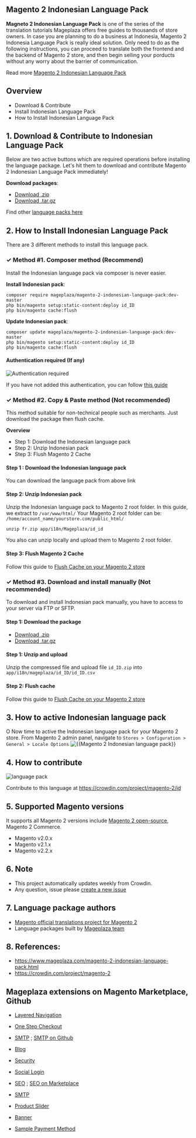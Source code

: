 ## Magento 2 Indonesian Language Pack

**Magneto 2 Indonesian Language Pack** is one of the series of the translation tutorials Mageplaza offers free guides to thousands of store owners. In case you are planning to do a business at Indonesia, Magento 2 Indonesia Language Pack is really ideal solution. Only need to do as the following instructions, you can proceed to translate both the frontend and the backend of Magento 2 store, and then begin selling your porducts without any worry about the barrier of communication.

Read more [Magento 2 Indonesian Language Pack](https://www.mageplaza.com/magento-2-indonesian-language-pack.html)


## Overview

- Download & Contribute
- Install Indonesian Language Pack
- How to Install Indonesian Language Pack

## 1. Download & Contribute to Indonesian Language Pack

Below are two active buttons which are required operations before installing the language package. Let's hit them to download and contribute Magento 2 Indonesian Language Pack immediately!

**Download packages**:

- [Download .zip](https://github.com/mageplaza/magento-2-indonesian-language-pack/archive/master.zip)
- [Download .tar.gz](https://github.com/mageplaza/magento-2-indonesian-language-pack/tarball/master)


Find other [language packs here](https://www.mageplaza.com/kb/magento-2-language-pack/)

## 2. How to Install Indonesian Language Pack

There are 3 different methods to install this language pack.

### ✓ Method #1. Composer method (Recommend)
Install the Indonesian language pack via composer is never easier.

**Install Indonesian pack**:

```
composer require mageplaza/magento-2-indonesian-language-pack:dev-master
php bin/magento setup:static-content:deploy id_ID
php bin/magento cache:flush

```


**Update  Indonesian pack**:

```
composer update mageplaza/magento-2-indonesian-language-pack:dev-master
php bin/magento setup:static-content:deploy id_ID
php bin/magento cache:flush

```

#### Authentication required (If any)

![Authentication required](https://cdn.mageplaza.com/media/general/dmryiPk.png)

If you have not added this authentication, you can follow [this guide](http://devdocs.magento.com/guides/v2.0/install-gde/prereq/connect-auth.html)


### ✓ Method #2. Copy & Paste method (Not recommended)

This method suitable for non-technical people such as merchants. Just download the package then flush cache.

**Overview**

- Step 1: Download the Indonesian language pack
- Step 2: Unzip Indonesian pack
- Step 3: Flush Magento 2 Cache

#### Step 1 : Download the Indonesian language pack

You can download the language pack from above link

#### Step 2: Unzip Indonesian pack

Unzip the Indonesian language pack to Magento 2 root folder. In this guide, we extract to `/var/www/html/`
Your Magento 2 root folder can be: `/home/account_name/yourstore.com/public_html/`

```
unzip fr.zip app/i18n/Mageplaza/id_id
```

You also can unzip locally and upload them to Magento 2 root folder.

#### Step 3: Flush Magento 2 Cache

Follow this guide to [Flush Cache on your Magento 2 store](https://www.mageplaza.com/kb/how-flush-enable-disable-cache.html)


### ✓ Method #3. Download and install manually (Not recommended)

To download and install Indonesian pack manually, you have to access to your server via FTP or SFTP.

#### Step 1: Download the package

- [Download .zip](https://github.com/mageplaza/magento-2-indonesian-language-pack/archive/master.zip)
- [Download .tar.gz](https://github.com/mageplaza/magento-2-indonesian-language-pack/tarball/master)

#### Step 1: Unzip and upload

Unzip the compressed file and upload file `id_ID.zip` into `app/i18n/mageplaza/id_ID/id_ID.csv`

#### Step 2: Flush cache

Follow this guide to [Flush Cache on your Magento 2 store](https://www.mageplaza.com/kb/how-flush-enable-disable-cache.html)


## 3. How to active Indonesian language pack
O
Now time to active the Indonesian language pack for your Magento 2 store. From Magento 2 admin panel, navigate to `Stores > Configuration > General > Locale Options`
![{{Magento 2 Indonesian language pack}}](https://cdn.mageplaza.com/media/general/aPSUA0l.png)


## 4. How to contribute

![language pack](http://progressed.io/bar/{{process}}?title=translated)

Contribute to this language at https://crowdin.com/project/magento-2/id

## 5. Supported Magento versions

It supports all Magento 2 versions include [Magento 2 open-source](https://www.mageplaza.com/download-magento/), Magento 2 Commerce.


- Magento v2.0.x
- Magento v2.1.x
- Magento v2.2.x



## 6. Note

- This project automatically updates weekly from Crowdin.
- Any question, issue please [create a new issue](https://github.com/mageplaza/magento-2-indonesian-language-pack/issues/new)

## 7. Language package authors

- [Magento official translations project for Magento 2](https://crowdin.com/project/magento-2)
- Language packages built by [Mageplaza team](https://www.mageplaza.com/)


## 8. References:

- https://www.mageplaza.com/magento-2-indonesian-language-pack.html
- https://crowdin.com/project/magento-2








## Mageplaza extensions on Magento Marketplace, Github


- [Layered Navigation](https://marketplace.magento.com/mageplaza-layered-navigation-m2.html)
- [One Step Checkout](https://marketplace.magento.com/mageplaza-magento-2-one-step-checkout-extension.html)
- [SMTP](https://marketplace.magento.com/mageplaza-module-smtp.html) ; [SMTP on Github](https://github.com/mageplaza/magento-2-smtp)
- [Blog](https://github.com/mageplaza/magento-2-blog)
- [Security](https://marketplace.magento.com/mageplaza-module-security.html)
- [Social Login](https://github.com/mageplaza/magento-2-social-login)

- [SEO](https://github.com/mageplaza/magento-2-seo) ; [SEO on Marketplace](https://marketplace.magento.com/mageplaza-magento-2-seo-extension.html)

- [SMTP](https://github.com/mageplaza/magento-2-smtp)

- [Product Slider](https://github.com/mageplaza/magento-2-product-slider)

- [Banner](https://github.com/mageplaza/magento-2-banner-slider)

- [Sample Payment Method](https://github.com/mageplaza/magento-2-sample-payment-method)



